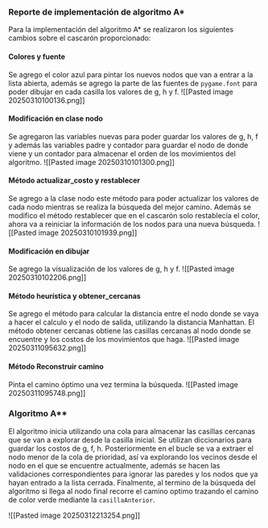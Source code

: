 ### Reporte de implementación de algoritmo A*
Para la implementación del algoritmo A* se realizaron los siguientes cambios sobre el cascarón proporcionado:

#### Colores y fuente
Se agrego el color azul para pintar los nuevos nodos que van a entrar a la lista abierta, además se agrego la parte de las fuentes de `pygame.font` para poder dibujar en cada casilla los valores de g, h y f.
![[Pasted image 20250310100136.png]]

#### Modificación en clase nodo
Se agregaron las variables nuevas para poder guardar los valores de g, h, f y además las variables padre y contador para guardar el nodo de donde viene y un contador para almacenar el orden de los movimientos del algoritmo.
![[Pasted image 20250310101300.png]]

#### Método actualizar_costo y restablecer
Se agrego a la clase nodo este método para poder actualizar los valores de cada nodo mientras se realiza la búsqueda del mejor camino. Además se modifico el método restablecer que en el cascarón solo restablecía el color, ahora va a reiniciar la información de los nodos para una nueva búsqueda.
![[Pasted image 20250310101939.png]]

#### Modificación en dibujar
Se agrego la visualización de los valores de g, h y f.
![[Pasted image 20250310102206.png]]

#### Método heurística y obtener_cercanas
Se agrego el método para calcular la distancia entre el nodo donde se vaya a hacer el calculo y el nodo de salida, utilizando la distancia Manhattan. El método obtener cercanas obtiene las casillas cercanas al nodo donde se encuentre y los costos de los movimientos que haga.
![[Pasted image 20250311095632.png]]

#### Método Reconstruir camino
Pinta el camino óptimo una vez termina la búsqueda.
![[Pasted image 20250311095748.png]]

### **Algoritmo A****
El algoritmo inicia utilizando una cola para almacenar las casillas cercanas que se van a explorar desde la casilla inicial. Se utilizan diccionarios para guardar los costos de g, f, h.
Posteriormente en el bucle se va a extraer el nodo menor de la cola de prioridad, así va explorando los vecinos desde el nodo en el que se encuentre actualmente, además se hacen las validaciones correspondientes para ignorar las paredes y los nodos que ya hayan entrado a la lista cerrada. 
Finalmente, al termino de la búsqueda del algoritmo si llega al nodo final recorre el camino optimo trazando el camino de color verde mediante la `casillaAnterior`.

![[Pasted image 20250312213254.png]]


